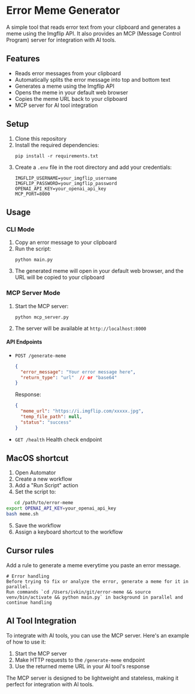 # Error Meme Generator

A simple tool that reads error text from your clipboard and generates a meme using the Imgflip API. It also provides an MCP (Message Control Program) server for integration with AI tools.

## Features

- Reads error messages from your clipboard
- Automatically splits the error message into top and bottom text
- Generates a meme using the Imgflip API
- Opens the meme in your default web browser
- Copies the meme URL back to your clipboard
- MCP server for AI tool integration

## Setup

1. Clone this repository
2. Install the required dependencies:
   ```
   pip install -r requirements.txt
   ```
3. Create a `.env` file in the root directory and add your credentials:
   ```
   IMGFLIP_USERNAME=your_imgflip_username
   IMGFLIP_PASSWORD=your_imgflip_password
   OPENAI_API_KEY=your_openai_api_key
   MCP_PORT=8000
   ```

## Usage

### CLI Mode
1. Copy an error message to your clipboard
2. Run the script:
   ```
   python main.py
   ```
3. The generated meme will open in your default web browser, and the URL will be copied to your clipboard

### MCP Server Mode
1. Start the MCP server:
   ```
   python mcp_server.py
   ```
2. The server will be available at `http://localhost:8000`

#### API Endpoints

- `POST /generate-meme`
  ```json
  {
    "error_message": "Your error message here",
    "return_type": "url"  // or "base64"
  }
  ```
  Response:
  ```json
  {
    "meme_url": "https://i.imgflip.com/xxxxx.jpg",
    "temp_file_path": null,
    "status": "success"
  }
  ```

- `GET /health`
  Health check endpoint

## MacOS shortcut

1. Open Automator
2. Create a new workflow
3. Add a "Run Script" action
4. Set the script to:
```bash
   cd /path/to/error-meme
export OPENAI_API_KEY=your_openai_api_key
bash meme.sh
```
5. Save the workflow
6. Assign a keyboard shortcut to the workflow

## Cursor rules

Add a rule to generate a meme everytime you paste an error message.
```
# Error handling
Before trying to fix or analyze the error, generate a meme for it in parallel.
Run commands `cd /Users/ivkin/git/error-meme && source venv/bin/activate && python main.py` in background in parallel and continue handling
```

## AI Tool Integration

To integrate with AI tools, you can use the MCP server. Here's an example of how to use it:

1. Start the MCP server
2. Make HTTP requests to the `/generate-meme` endpoint
3. Use the returned meme URL in your AI tool's response

The MCP server is designed to be lightweight and stateless, making it perfect for integration with AI tools.